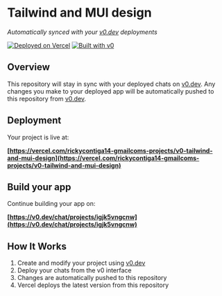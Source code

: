 # Tailwind and MUI design

*Automatically synced with your [v0.dev](https://v0.dev) deployments*

[![Deployed on Vercel](https://img.shields.io/badge/Deployed%20on-Vercel-black?style=for-the-badge&logo=vercel)](https://vercel.com/rickycontiga14-gmailcoms-projects/v0-tailwind-and-mui-design)
[![Built with v0](https://img.shields.io/badge/Built%20with-v0.dev-black?style=for-the-badge)](https://v0.dev/chat/projects/igjk5vngcnw)

## Overview

This repository will stay in sync with your deployed chats on [v0.dev](https://v0.dev).
Any changes you make to your deployed app will be automatically pushed to this repository from [v0.dev](https://v0.dev).

## Deployment

Your project is live at:

**[https://vercel.com/rickycontiga14-gmailcoms-projects/v0-tailwind-and-mui-design](https://vercel.com/rickycontiga14-gmailcoms-projects/v0-tailwind-and-mui-design)**

## Build your app

Continue building your app on:

**[https://v0.dev/chat/projects/igjk5vngcnw](https://v0.dev/chat/projects/igjk5vngcnw)**

## How It Works

1. Create and modify your project using [v0.dev](https://v0.dev)
2. Deploy your chats from the v0 interface
3. Changes are automatically pushed to this repository
4. Vercel deploys the latest version from this repository